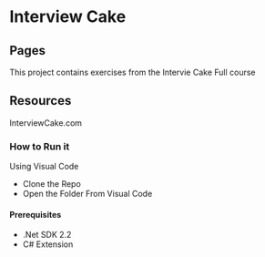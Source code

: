 # Interview Cake

## Pages

This project contains exercises from the Intervie Cake Full course

## Resources

InterviewCake.com

### How to Run it

Using Visual Code
- Clone the Repo
- Open the Folder From Visual Code

#### Prerequisites
- .Net SDK 2.2
- C# Extension